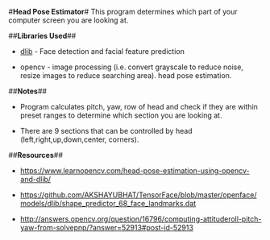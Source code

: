 #**Head Pose Estimator**#
This program determines which part of your computer screen you are looking at.

##**Libraries Used**##
-   [dlib](http://dlib.net/) - Face detection and facial feature prediction

-   opencv - image processing (i.e. convert grayscale to reduce noise, resize images to reduce searching area).
head pose estimation.

##**Notes**##
-   Program calculates pitch, yaw, row of head and check if they are within preset ranges to determine
which section you are looking at.

-   There are 9 sections that can be controlled by head (left,right,up,down,center, corners).

##**Resources**##
- https://www.learnopencv.com/head-pose-estimation-using-opencv-and-dlib/

- https://github.com/AKSHAYUBHAT/TensorFace/blob/master/openface/models/dlib/shape_predictor_68_face_landmarks.dat

- http://answers.opencv.org/question/16796/computing-attituderoll-pitch-yaw-from-solvepnp/?answer=52913#post-id-52913

